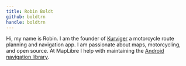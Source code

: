 ```yaml
---
title: Robin Boldt
github: boldtrn
handle: boldtrn
---
```


Hi, my name is Robin. I am the founder of [Kurviger](https://kurviger.de/) a motorcycle route planning and navigation app. I am passionate about maps, motorcycling, and open source. At MapLibre I help with maintaining the [Android navigation library](https://github.com/maplibre/maplibre-navigation-android).
